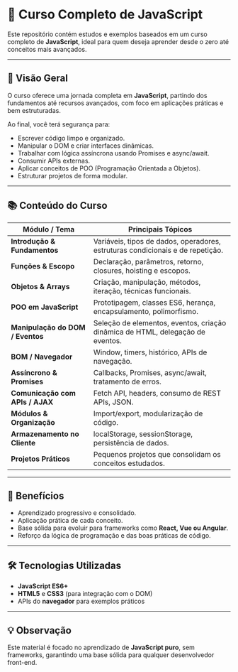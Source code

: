 # 📘 Curso Completo de JavaScript

Este repositório contém estudos e exemplos baseados em um curso completo de **JavaScript**, ideal para quem deseja aprender desde o zero até conceitos mais avançados.  

---

## 🎯 Visão Geral

O curso oferece uma jornada completa em **JavaScript**, partindo dos fundamentos até recursos avançados, com foco em aplicações práticas e bem estruturadas.  

Ao final, você terá segurança para:

- Escrever código limpo e organizado.
- Manipular o DOM e criar interfaces dinâmicas.
- Trabalhar com lógica assíncrona usando Promises e async/await.
- Consumir APIs externas.
- Aplicar conceitos de POO (Programação Orientada a Objetos).
- Estruturar projetos de forma modular.

---

## 📚 Conteúdo do Curso

| Módulo / Tema | Principais Tópicos |
|---------------|------------------|
| **Introdução & Fundamentos** | Variáveis, tipos de dados, operadores, estruturas condicionais e de repetição. |
| **Funções & Escopo** | Declaração, parâmetros, retorno, closures, hoisting e escopos. |
| **Objetos & Arrays** | Criação, manipulação, métodos, iteração, técnicas funcionais. |
| **POO em JavaScript** | Prototipagem, classes ES6, herança, encapsulamento, polimorfismo. |
| **Manipulação do DOM / Eventos** | Seleção de elementos, eventos, criação dinâmica de HTML, delegação de eventos. |
| **BOM / Navegador** | Window, timers, histórico, APIs de navegação. |
| **Assíncrono & Promises** | Callbacks, Promises, async/await, tratamento de erros. |
| **Comunicação com APIs / AJAX** | Fetch API, headers, consumo de REST APIs, JSON. |
| **Módulos & Organização** | Import/export, modularização de código. |
| **Armazenamento no Cliente** | localStorage, sessionStorage, persistência de dados. |
| **Projetos Práticos** | Pequenos projetos que consolidam os conceitos estudados. |

---

## 🚀 Benefícios

- Aprendizado progressivo e consolidado.
- Aplicação prática de cada conceito.
- Base sólida para evoluir para frameworks como **React, Vue ou Angular**.
- Reforço da lógica de programação e das boas práticas de código.

---

## 🛠 Tecnologias Utilizadas

- **JavaScript ES6+**
- **HTML5** e **CSS3** (para integração com o DOM)
- APIs do **navegador** para exemplos práticos

---

## 💡 Observação

Este material é focado no aprendizado de **JavaScript puro**, sem frameworks, garantindo uma base sólida para qualquer desenvolvedor front-end.

